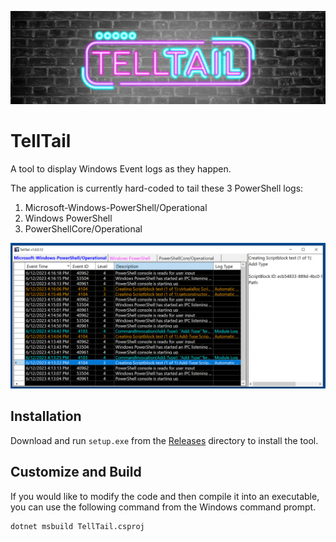 ![TellTail](TellTail/Images/TellTail%20Brick%20Background.jpg)

# TellTail
A tool to display Windows Event logs as they happen.

The application is currently hard-coded to tail these 3 PowerShell logs:

1) Microsoft-Windows-PowerShell/Operational
2) Windows PowerShell
3) PowerShellCore/Operational

![Demo](TellTail/Images/Demo.png)

## Installation

Download and run `setup.exe` from the [Releases](https://github.com/clr2of8/TellTail/releases) directory to install the tool.

## Customize and Build

If you would like to modify the code and then compile it into an executable, you can use the following command from the Windows command prompt.

```
dotnet msbuild TellTail.csproj
```

